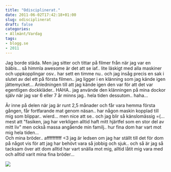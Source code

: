 ```yaml
---
title: "Odisciplinerat."
date: 2011-06-02T17:42:18+01:00
slug: odisciplinerat
draft: false
categories:
- Allmänt/Vardag
tags:
- blogg.se
- 2011
---
```

Jag borde städa. Men jag sitter och tittar på filmer från när jag var en bäbis... så himmla awesome är det att se iaf.. lite läskigt med alla maskiner och uppkopplingar osv.. har sett en timme nu.. och jag insåg precis en sak i slutet av del ett på första filmen.. jag ligger i en klänning som jag kände igen jättemycket... Anledningen till att jag kände igen den var för att det var egentligen dockkläder.. HAHA.. jag använde den klänningen på mina dockor själv när jag var 6 eller 7 år minns jag.. hela tiden dessutom.. haha...  
  
Är inne på delen när jag är runt 2,5 månader och får vara hemma första gången, får fortfarande mat genom näsan.. har någon maskin kopplad till mig som blippar.. wierd... men nice att se.. och jag blir så känslomässig =(... mest att "fasiken, jag har verkligen alltid haft mitt hjärtfel som en stor del av mitt liv" men också massa angående min familj.. hur fina dom har vart mot mig hela tiden...  
Och mina bröder.. affffffffff <3 jag är ledsen om jag har ställt till det för dom på något vis för att jag har behövt vara så jobbig och sjuk.. och så är jag så tacksam över att dom alltid har vart snälla mot mig, alltid låtit mig vara med och alltid varit mina fina bröder...  
  
![](/assets/images/blogg.se/namnls_150794523.jpg)